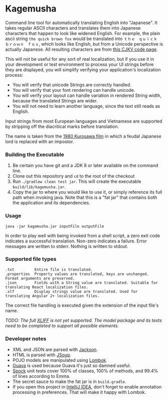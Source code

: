 # Kagemusha #

Command line tool for automatically translating English into "Japanese". It takes regular
ASCII characters and translates them into Japanese characters that happen to look like
widened English. For example, the plain ascii string `the quick brown fox` would be translated into 
`ｔｈｅ　ｑｕｉｃｋ　ｂｒｏｗｎ　ｆｏｘ`,  which looks like English, but from a Unicode perspective 
is actually Japanese. All resulting characters are from [this CJKV code page](http://www.unicode.org/charts/PDF/UFF00.pdf).

This will not be useful for any sort of real localization, but if you 
use it in your development or test environment to process your UI strings before 
they are displayed, you will simplify verifying your application's localization process:
   
  * You will verify that unicode Strings are correctly handled.
  * You will verify that your font rendering can handle unicode.
  * You will verify your layout can handle variation in rendered String width, because the translated Strings are wider.
  * You will not need to learn another language, since the text still reads as English.
  
Input strings from most European languages and Vietnamese are supported by stripping off the diacritical marks before translation.
  
The name is taken from the [1980 Kurosawa film](http://www.imdb.com/title/tt0080979/) in which a feudal Japanese lord is replaced with an impostor.
  
### Building the Executable ###
  
1. Be certain you have git and a JDK 8 or later available on the command line.
1. Clone out this repository and `cd` to the root of the checkout
1. Run `./gradlew clean test jar`. This will create the executable `build/lib/kagemusha.jar`.
1. Copy the jar to where you would like to use it, or simply reference its full path when invoking java. 
Note that this is a "fat jar" that contains both the application and its dependencies.
  
### Usage ###

```
java -jar kagamusha.jar inputFile outputFile
```
In order to play well with being invoked from a shell script, a zero exit code indicates a successful translation. 
Non-zero indicates a failure. Error messages are written to stderr. Nothing is written to stdout.

### Supported file types ###
```
.txt         Entire file is translated.
.properties  Property values are translated, keys are unchanged. Format arguments are preserved.
.json        Fields with a String value are translated. Suitable for translating React localization files.
.xlf         Display strings value are translated. Used for translating Angular 2+ localization files.
```

The correct file handling is executed given the extension of the input file's name.

*TODO: The full [XLIFF](https://wiki.oasis-open.org/xliff/) is not yet supported. The model package and its tests need to be completed to support all possible elements.*


### Developer notes ###

* XML and JSON are parsed with [Jackson](https://github.com/FasterXML).
* HTML is parsed with [JSoup](https://jsoup.org/).
* POJO models are manipulated using [Lombok](https://projectlombok.org/).
* [Guava](https://github.com/google/guava/wiki) is used because Guava it's just so damned useful.
* [Spock](http://spockframework.org/) unit tests cover 100% of classes, 100% of methods, and 99.4% of lines according to Emma.
* The secret sauce to make the fat jar is in `build.gradle`.
* If you open this project in [IntelliJ IDEA](https://www.jetbrains.com/idea/), don't forget to enable annotation processing in preferences. That will make it happy with Lombok.
